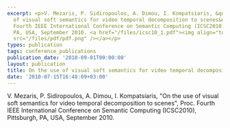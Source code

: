 ```yaml
---
excerpt: <p>V. Mezaris, P. Sidiropoulos, A. Dimou, I. Kompatsiaris, &quot;On the use
  of visual soft semantics for video temporal decomposition to scenes&quot;, Proc.
  Fourth IEEE International Conference on Semantic Computing (ICSC2010), Pittsburgh,
  PA, USA, September 2010. <a href="/files/icsc10_1.pdf"><img align="top" alt="" border="0"
  src="/files/pdf/pdf.png" /></a></p>
types: publication
tags: conference_publications
publication_date: '2010-09-01T00:00:00'
layout: publication
title: On the use of visual soft semantics for video temporal decomposition to scenes
date: '2010-07-15T16:48:09+03:00'
---
```

<p>V. Mezaris, P. Sidiropoulos, A. Dimou, I. Kompatsiaris, &quot;On the use of visual soft semantics for video temporal decomposition to scenes&quot;, Proc. Fourth IEEE International Conference on Semantic Computing (ICSC2010), Pittsburgh, PA, USA, September 2010. <a href="/files/icsc10_1.pdf"><img align="top" alt="" border="0" src="/files/pdf/pdf.png" /></a></p>
